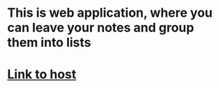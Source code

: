 # This is web application, where you can leave your notes and group them into lists

# [Link to host](http://memo-notes-storage.herokuapp.com/)